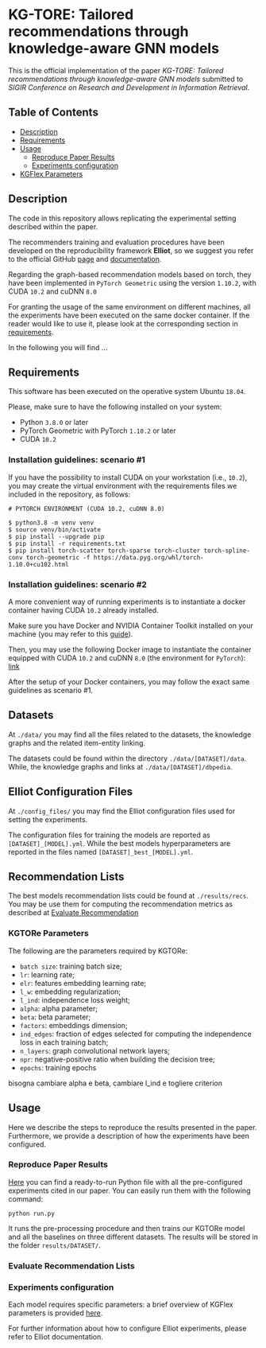 # KG-TORE: Tailored recommendations through knowledge-aware GNN models

This is the official implementation of the paper
*KG-TORE: Tailored recommendations through knowledge-aware GNN models* submitted to *SIGIR Conference on Research and Development in Information Retrieval*.

## Table of Contents

- [Description](#description)
- [Requirements](#requirements)
- [Usage](#usage)
  - [Reproduce Paper Results](#reproduce-paper-results)
  - [Experiments configuration](#experiments-configuration)
- [KGFlex Parameters](#kgtore-parameters)


## Description

The code in this repository allows replicating the experimental setting described within the paper.

The recommenders training and evaluation procedures have been developed on the reproducibility framework **Elliot**,
so we suggest you refer to the official GitHub 
[page](https://github.com/sisinflab/elliot) and 
[documentation](https://elliot.readthedocs.io/en/latest/).

Regarding the graph-based recommendation models based on torch, they have been implemented
in `PyTorch Geometric` using the version `1.10.2`, with CUDA `10.2` and cuDNN `8.0`

For granting the usage of the same environment on different machines, 
all the experiments have been executed on the same docker container.
If the reader would like to use it, 
please look at the corresponding section in [requirements](#requirements).

In the following you will find ...

## Requirements 

This software has been executed on the operative system Ubuntu `18.04`.

Please, make sure to have the following installed on your system:

* Python `3.8.0` or later
* PyTorch Geometric with PyTorch `1.10.2` or later
* CUDA `10.2`

### Installation guidelines: scenario #1
If you have the possibility to install CUDA on your workstation (i.e., `10.2`), you may create the virtual environment with the requirements files we included in the repository, as follows:

```
# PYTORCH ENVIRONMENT (CUDA 10.2, cuDNN 8.0)

$ python3.8 -m venv venv
$ source venv/bin/activate
$ pip install --upgrade pip
$ pip install -r requirements.txt
$ pip install torch-scatter torch-sparse torch-cluster torch-spline-conv torch-geometric -f https://data.pyg.org/whl/torch-1.10.0+cu102.html
```

### Installation guidelines: scenario #2
A more convenient way of running experiments is to instantiate a docker container having CUDA `10.2` already installed.

Make sure you have Docker and NVIDIA Container Toolkit installed on your machine (you may refer to this [guide](https://docs.nvidia.com/datacenter/cloud-native/container-toolkit/install-guide.html#installing-on-ubuntu-and-debian)).

Then, you may use the following Docker image to instantiate the container equipped with CUDA `10.2` and cuDNN `8.0` (the environment for `PyTorch`): [link](https://hub.docker.com/layers/nvidia/cuda/10.2-cudnn8-devel-ubuntu18.04/images/sha256-3d1aefa978b106e8cbe50743bba8c4ddadacf13fe3165dd67a35e4d904f3aabe?context=explore)

After the setup of your Docker containers, you may follow the exact same guidelines as scenario #1.

## Datasets

At `./data/` you may find all the files related to 
the datasets, the knowledge graphs and the related item-entity linking.

The datasets could be found within the directory `./data/[DATASET]/data`.
While, the knowledge graphs and links at  `./data/[DATASET]/dbpedia`.

## Elliot Configuration Files

At `./config_files/` you may find the Elliot configuration files used for setting the experiments.


The configuration files for training the models are reported as `[DATASET]_[MODEL].yml`. 
While the best models hyperparameters are reported in the files named `[DATASET]_best_[MODEL].yml`. 

## Recommendation Lists

The best models recommendation lists could be found at `./results/recs`. 
You may be use them for computing the recommendation metrics as described at [Evaluate Recommendation](#Evaluate-Recommendation)

### KGTORe Parameters

The following are the parameters required by KGTORe:
- ```batch size```: training batch size;
- ```lr```: learning rate;
- ```elr```: features embedding learning rate;
- ```l_w```: embedding regularization;
- ```l_ind```: independence loss weight;
- ```alpha```: alpha parameter;
- ```beta```: beta parameter;
- ```factors```: embeddings dimension;
- ```ind_edges```: fraction of edges selected for computing the independence loss in each training batch;
- ```n_layers```: graph convolutional network layers;
- ```npr```: negative-positive ratio when building the decision tree;
- ```epochs```: training epochs

bisogna cambiare alpha e beta, cambiare l_ind e togliere criterion

## Usage

Here we describe the steps to reproduce the results presented in the paper. 
Furthermore, we provide a description of how the experiments have been configured.

### Reproduce Paper Results

[Here](run.py) you can find a ready-to-run Python file with all the pre-configured experiments cited in our paper.
You can easily run them with the following command:

```
python run.py
```

It runs the pre-processing procedure and then trains our KGTORe model and all the baselines on three different datasets.
The results will be stored in the folder ```results/DATASET/```.


### Evaluate Recommendation Lists



### Experiments configuration

Each model requires specific parameters: a brief overview of KGFlex parameters is provided [here](#kgflex-parameters).

For further information about how to configure Elliot experiments, please refer to Elliot documentation.

